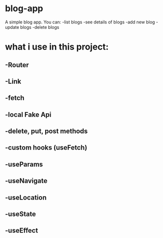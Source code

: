# blog-app
A simple blog app. You can:
-list blogs
-see details of blogs
-add new blog
-update blogs
-delete blogs

# what i use in this project:
## -Router
## -Link
## -fetch
## -local Fake Api
## -delete, put, post methods
## -custom hooks (useFetch)
## -useParams 
## -useNavigate
## -useLocation
## -useState
## -useEffect
